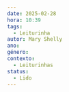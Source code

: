 ```yaml
---
date: 2025-02-28
hora: 10:39
tags:
  - Leiturinha
autor: Mary Shelly
ano: 
género: 
contexto:
  - Leiturinhas
status:
  - Lido
---
```






